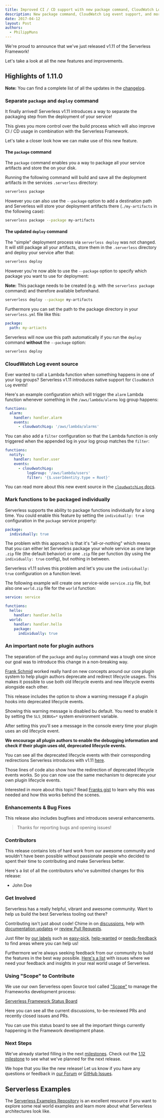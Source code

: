 ```yaml
---
title: Improved CI / CD support with new package command, CloudWatch Log event support with Serverless v1.11
description: New package command, CloudWatch Log event support, and more in the Serverless Framework v1.11 release.
date: 2017-04-12
layout: Post
authors:
  - PhilippMuns
---
```


We're proud to announce that we've just released v1.11 of the Serverless Framework!

Let's take a look at all the new features and improvements.

## Highlights of 1.11.0

**Note:** You can find a complete list of all the updates in the [changelog](https://github.com/serverless/serverless/blob/master/CHANGELOG.md).

### Separate `package` and `deploy` command

It finally arrived! Serverless v1.11 introduces a way to separate the packaging step from the deployment of your service!

This gives you more control over the build process which will also improve CI / CD usage in combination with the Serverless Framework.

Let's take a closer look how we can make use of this new feature.

#### The `package` command

The `package` command enables you a way to package all your service artifacts and store the on your disk.

Running the following command will build and save all the deployment artifacts in the services `.serverless` directory:

```bash
serverless package
```

However you can also use the `--package` option to add a destination path and Serverless will store your deployment artifacts there (`./my-artifacts` in the following case):

```bash
serverless package --package my-artifacts
```

#### The updated `deploy` command

The "simple" deployment process via `serverless deploy` was not changed. It will still package all your artifacts, store them in the `.serverless` directory and deploy your service after that:

```bash
serverless deploy
```

However you're now able to use the `--package` option to specify which package you want to use for deployment:

**Note:** This package needs to be created (e.g. with the `serverless package` command) and therefore available beforehand.

```bash
serverless deploy --package my-artifacts
```

Furthermore you can set the path to the package directory in your `serverless.yml` file like this:

```yml
package:
  path: my-artiacts
```

Serverless will now use this path automatically if you run the `deploy` command **without** the `--package` option:

```bash
serverless deploy
```

### CloudWatch Log event source

Ever wanted to call a Lambda function when something happens in one of your log groups? Serverless v1.11 introduces native support for `CloudWatch Log` events!

Here's an example configuration which will trigger the `alarm` Lambda function whenever something in the `/aws/lambda/alarms` log group happens:

```yml
functions:
  alarm:
    handler: handler.alarm
    events:
      - cloudwatchLog: '/aws/lambda/alarms'
```

You can also add a `filter` configuration so that the Lambda function is only triggered when the appended log in your log group matches the `filter`:

```yml
functions:
  notify:
    handler: handler.user
    events:
      - cloudwatchLog:
          logGroup: '/aws/lambda/users'
          filter: '{$.userIdentity.type = Root}'
```

You can read more about this new event source in the [`cloudwatchLog` docs](https://serverless.com/framework/docs/providers/aws/events/cloudwatch-log/).

### Mark functions to be packaged individually

Serverless supports the ability to package functions individually for a long time. You could enable this feature by setting the `individually: true` configuration in the `package` service property:

```yml
package:
  individually: true
```

The problem with this approach is that it's "all-or-nothing" which means that you can either let Serverless package your whole service as one large `.zip` file (the default behavior) or one `.zip` file per function (by using the `individually: true` config), but nothing in between.

Serverless v1.11 solves this problem and let's you use the `individually: true` configuration on a function level.

The following example will create one service-wide `service.zip` file, but also one `world.zip` file for the `world` function:

```yml
service: service

functions:
  hello:
    handler: handler.hello
  world:
    handler: handler.hello
    package:
      individually: true
```

### An important note for plugin authors

The separation of the `package` and `deploy` command was a tough one since our goal was to introduce this change in a non-breaking way.

[Frank Schmid](https://github.com/HyperBrain) worked really hard on new concepts around our core plugin system to help plugin authors deprecate and redirect lifecycle usages. This makes it possible to use both old lifecycle events and new lifecycle events alongside each other.

This release includes the option to show a warning message if a plugin hooks into deprecated lifecycle events.

Showing this warning message is disabled bu default. You need to enable it by setting the `SLS_DEBUG=*` system environment variable.

After setting this you'll see a message in the console every time your plugin uses an old lifecycle event.

**We encourage all plugin authors to enable the debugging information and check if their plugin uses old, deprecated lifecycle events.**

You can see all the deprecated lifecycle events with their corresponding redirections Serverless introduces with v1.11 [here](https://github.com/serverless/serverless/blob/f5c7f2fa13975560746c0c40cda2077ab09c7353/lib/plugins/deploy/deploy.js#L11-L16).

Those lines of code also show how the redirection of deprecated lifecycle events works. So you can now use the same mechanism to deprecate your own plugin lifecycle events.

Interested in more about this topic? Read [Franks gist](https://gist.github.com/HyperBrain/bba5c9698e92ac693bb461c99d6cfeec) to learn why this was needed and how this works behind the scenes.

### Enhancements & Bug Fixes

This release also includes bugfixes and introduces several enhancements.

> Thanks for reporting bugs and opening issues!

### Contributors

This release contains lots of hard work from our awesome community and wouldn't have been possible without passionate people who decided to spent their time to contributing and make Serverless better.

Here's a list of all the contributors who've submitted changes for this release:

- John Doe

### Get Involved

Serverless has a really helpful, vibrant and awesome community. Want to help us build the best Serverless tooling out there?

Contributing isn't just about code! Chime in on [discussions](https://github.com/serverless/serverless/labels/stage%2Fneeds-feedback), help with [documentation updates](https://github.com/serverless/serverless/labels/kind%2Fdocs) or [review Pull Requests](https://github.com/serverless/serverless/pulls).

Just filter by [our labels](https://github.com/serverless/serverless/labels) such as [easy-pick](https://github.com/serverless/serverless/issues?q=is%3Aopen+is%3Aissue+label%3Astatus%2Feasy-pick), [help-wanted](https://github.com/serverless/serverless/issues?q=is%3Aopen+is%3Aissue+label%3Astatus%2Fhelp-wanted) or [needs-feedback](https://github.com/serverless/serverless/labels/stage%2Fneeds-feedback) to find areas where you can help us!

Furthermore we're always seeking feedback from our community to build the features in the best way possible. [Here's a list](https://github.com/serverless/serverless/labels/stage%2Fneeds-feedback) with issues where we need your feedback and insights in your real world usage of Serverless.

### Using "Scope" to Contribute

We use our own Serverless open Source tool called ["Scope"](https://github.com/serverless/scope) to manage the Frameworks development process:

[Serverless Framework Status Board](https://serverless.com/framework/status/)

Here you can see all the current discussions, to-be-reviewed PRs and recently closed issues and PRs.

You can use this status board to see all the important things currently happening in the Framework development phase.

### Next Steps

We've already started filling in the next [milestones](https://github.com/serverless/serverless/milestones). Check out the [1.12 milestone](https://github.com/serverless/serverless/milestone/27) to see what we've planned for the next release.

We hope that you like the new release! Let us know if you have any questions or feedback in [our Forum](http://forum.serverless.com/) or [GitHub Issues](https://github.com/serverless/serverless/issues).

## Serverless Examples

The [Serverless Examples Repository](https://github.com/serverless/examples) is an excellent resource if you want to explore some real world examples and learn more about what Serverless architectures look like.
